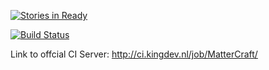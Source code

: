 [![Stories in Ready](https://badge.waffle.io/MatterCraft/MatterCraft.png?label=ready&title=Ready)](https://waffle.io/MatterCraft/MatterCraft?utm_source=badge)

[![Build Status](https://travis-ci.org/MatterCraft/MatterCraft.svg?branch=master)](https://travis-ci.org/MatterCraft/MatterCraft)

Link to offcial CI Server: http://ci.kingdev.nl/job/MatterCraft/
